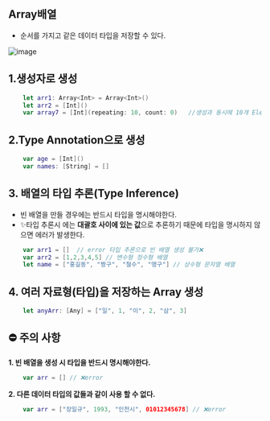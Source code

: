 ## **Array배열**

- 순서를 가지고 같은 데이터 타입을 저장할 수 있다.


![image](https://user-images.githubusercontent.com/69107255/134537591-27adf65e-7402-40b8-8392-2ad80d1a36a6.png)

## **1.생성자로 생성**

```swift
    let arr1: Array<Int> = Array<Int>()
    let arr2 = [Int]()
    var array7 = [Int](repeating: 10, count: 0)   //생성과 동시에 10개 Element 생성 및 0으로 초기화
```

## **2.Type Annotation으로 생성**

```swift
    var age = [Int]()
    var names: [String] = []
```

## **3. 배열의 타입 추론(Type Inference)**

- 빈 배열을 만들 경우에는 반드시 타입을 명시해야한다.
- ✨타입 추론시 에는 **대괄호 사이에 있는 값**으로 추론하기 때문에 타입을 명시하지 않으면 에러가 발생한다.

```swift
    var arr1 = []  // error 타입 추론으로 빈 배열 생성 불가❌
    var arr2 = [1,2,3,4,5] // 변수형 정수형 배열
    let name = ["홍길동", "짱구", "철수", "맹구"] // 상수형 문자열 배열
```

## **4. 여러 자료형(타입)을 저장하는 Array 생성**

```swift
    let anyArr: [Any] = ["일", 1, "이", 2, "삼", 3]
```

## **⛔️ 주의 사항**

**1. 빈 배열을 생성 시 타입을 반드시 명시해야한다.**

```swift
    var arr = [] // ❌error
```

**2. 다른 데이터 타입의 값들과 같이 사용 할 수 없다.**

```swift
    var arr = ["장일규", 1993, "인천시", 01012345678] // ❌error
```

